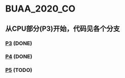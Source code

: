 # BUAA_2020_CO
## 从CPU部分(P3)开始，代码见各个分支
### [P3](https://github.com/mr823929973/BUAA_2020_MIPS_CPU/tree/p3) (DONE)
### [P4](https://github.com/mr823929973/BUAA_2020_MIPS_CPU/tree/p4) (DONE)
### [P5](https://github.com/mr823929973/BUAA_2020_MIPS_CPU/tree/p5) (TODO)

